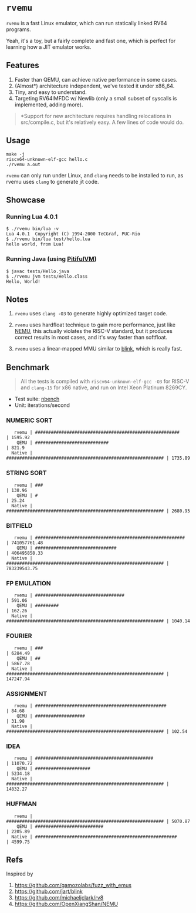 # `rvemu`

`rvemu` is a fast Linux emulator, which can run statically linked RV64 programs.

Yeah, it's a toy, but a fairly complete and fast one, which is perfect for learning how a JIT emulator works.

## Features

1. Faster than QEMU, can achieve native performance in some cases.
2. (Almost*) architecture independent, we've tested it under x86_64.
3. Tiny, and easy to understand.
4. Targeting RV64IMFDC w/ Newlib (only a small subset of syscalls is implemented, adding more).

> *Support for new architecture requires handling relocations in src/compile.c, but it's relatively easy. A few lines of code would do.
## Usage

```
make -j
riscv64-unknown-elf-gcc hello.c
./rvemu a.out
```

`rvemu` can only run under Linux, and `clang` needs to be installed to run, as rvemu uses `clang` to generate jit code.

## Showcase

### Running Lua 4.0.1

```
$ ./rvemu bin/lua -v
Lua 4.0.1  Copyright (C) 1994-2000 TeCGraf, PUC-Rio
$ ./rvemu bin/lua test/hello.lua
hello world, from Lua!
```

### Running Java (using [PitifulVM](https://github.com/sysprog21/pitifulvm))

```
$ javac tests/Hello.java
$ ./rvemu jvm tests/Hello.class
Hello, World!
```

## Notes

1. `rvemu` uses `clang -O3` to generate highly optimized target code.

2. `rvemu` uses hardfloat technique to gain more performance, just like [NEMU](https://github.com/OpenXiangShan/NEMU), this actually violates the RISC-V standard, but it produces correct results in most cases, and it's way faster than softfloat.

3. `rvemu` uses a linear-mapped MMU similar to [blink](https://github.com/jart/blink), which is really fast.


## Benchmark

> All the tests is compiled with `riscv64-unknown-elf-gcc -O3` for RISC-V and `clang-15` for x86 native, and run on Intel Xeon Platinum 8269CY.

- Test suite: [nbench](https://github.com/nfinit/ansibench/tree/master/nbench)
- Unit: iterations/second

### NUMERIC SORT

```
   rvemu | #######################################################      | 1595.92
    QEMU | ############################                                 | 821.9
  Native | ############################################################ | 1735.89
```


### STRING SORT

```
   rvemu | ###                                                          | 138.96
    QEMU | #                                                            | 25.24
  Native | ############################################################ | 2680.95
```


### BITFIELD

```
   rvemu | #########################################################    | 741057761.48
    QEMU | ###############################                              | 406495858.33
  Native | ############################################################ | 783239543.75
```


### FP EMULATION

```
   rvemu | ##################################                           | 591.06
    QEMU | #########                                                    | 162.26
  Native | ############################################################ | 1040.14
```


### FOURIER

```
   rvemu | ###                                                          | 6284.49
    QEMU | ##                                                           | 5867.78
  Native | ############################################################ | 147247.94
```


### ASSIGNMENT

```
   rvemu | ##################################################           | 84.68
    QEMU | ###################                                          | 31.98
  Native | ############################################################ | 102.54
```


### IDEA

```
   rvemu | #############################################                | 11070.72
    QEMU | #####################                                        | 5234.18
  Native | ############################################################ | 14832.27
```


### HUFFMAN

```
   rvemu | ############################################################ | 5070.87
    QEMU | ##########################                                   | 2205.89
  Native | ######################################################       | 4599.75
```

## Refs

Inspired by

1. https://github.com/gamozolabs/fuzz_with_emus
2. https://github.com/jart/blink
3. https://github.com/michaeljclark/rv8
4. https://github.com/OpenXiangShan/NEMU